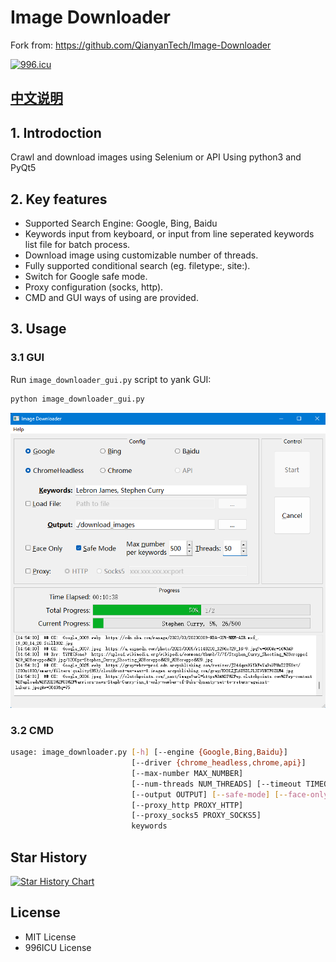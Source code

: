 # Image Downloader

Fork from: https://github.com/QianyanTech/Image-Downloader

[![996.icu](https://img.shields.io/badge/link-996.icu-red.svg)](https://996.icu)

## [中文说明](https://github.com/QianyanTech/Image-Downloader/blob/master/README_zh.md)

## 1. Introdoction

Crawl and download images using Selenium or API
Using python3 and PyQt5

## 2. Key features

+ Supported Search Engine: Google, Bing, Baidu
+ Keywords input from keyboard, or input from line seperated keywords list file for batch process.
+ Download image using customizable number of threads.
+ Fully supported conditional search (eg. filetype:, site:).
+ Switch for Google safe mode.
+ Proxy configuration (socks, http).
+ CMD and GUI ways of using are provided.

## 3. Usage

### 3.1 GUI

Run `image_downloader_gui.py` script to yank GUI:
```bash
python image_downloader_gui.py
```

![GUI](/GUI.png)

### 3.2 CMD

```bash
usage: image_downloader.py [-h] [--engine {Google,Bing,Baidu}]
                           [--driver {chrome_headless,chrome,api}]
                           [--max-number MAX_NUMBER]
                           [--num-threads NUM_THREADS] [--timeout TIMEOUT]
                           [--output OUTPUT] [--safe-mode] [--face-only]
                           [--proxy_http PROXY_HTTP]
                           [--proxy_socks5 PROXY_SOCKS5]
                           keywords
```

## Star History

[![Star History Chart](https://api.star-history.com/svg?repos=QianyanTech/Image-Downloader&type=Date)](https://star-history.com/#QianyanTech/Image-Downloader&Date)

## License

+ MIT License
+ 996ICU License
